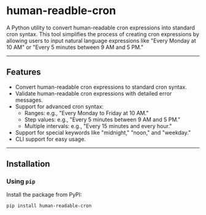 # human-readble-cron

A Python utility to convert human-readable cron expressions into standard cron syntax. This tool simplifies the process of creating cron expressions by allowing users to input natural language expressions like "Every Monday at 10 AM" or "Every 5 minutes between 9 AM and 5 PM."

---

## Features
- Convert human-readable cron expressions to standard cron syntax.
- Validate human-readable cron expressions with detailed error messages.
- Support for advanced cron syntax:
  - Ranges: e.g., "Every Monday to Friday at 10 AM."
  - Step values: e.g., "Every 5 minutes between 9 AM and 5 PM."
  - Multiple intervals: e.g., "Every 15 minutes and every hour."
- Support for special keywords like "midnight," "noon," and "weekday."
- CLI support for easy usage.

---

## Installation

### Using `pip`
Install the package from PyPI:
```bash
pip install human-readable-cron
